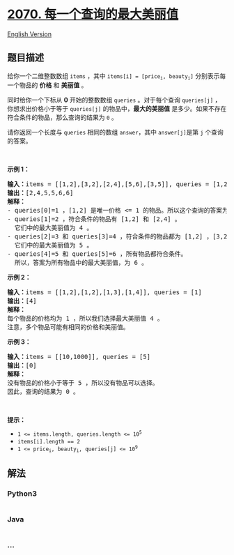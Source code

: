 # [2070. 每一个查询的最大美丽值](https://leetcode-cn.com/problems/most-beautiful-item-for-each-query)

[English Version](/solution/2000-2099/2070.Most%20Beautiful%20Item%20for%20Each%20Query/README_EN.md)

## 题目描述

<!-- 这里写题目描述 -->

<p>给你一个二维整数数组&nbsp;<code>items</code>&nbsp;，其中&nbsp;<code>items[i] = [price<sub>i</sub>, beauty<sub>i</sub>]</code>&nbsp;分别表示每一个物品的 <strong>价格</strong>&nbsp;和 <strong>美丽值</strong>&nbsp;。</p>

<p>同时给你一个下标从 <strong>0</strong>&nbsp;开始的整数数组&nbsp;<code>queries</code>&nbsp;。对于每个查询&nbsp;<code>queries[j]</code>&nbsp;，你想求出价格小于等于&nbsp;<code>queries[j]</code>&nbsp;的物品中，<strong>最大的美丽值</strong>&nbsp;是多少。如果不存在符合条件的物品，那么查询的结果为&nbsp;<code>0</code>&nbsp;。</p>

<p>请你返回一个长度与 <code>queries</code>&nbsp;相同的数组<em>&nbsp;</em><code>answer</code>，其中<em>&nbsp;</em><code>answer[j]</code>是第&nbsp;<code>j</code>&nbsp;个查询的答案。</p>

<p>&nbsp;</p>

<p><strong>示例 1：</strong></p>

<pre><b>输入：</b>items = [[1,2],[3,2],[2,4],[5,6],[3,5]], queries = [1,2,3,4,5,6]
<b>输出：</b>[2,4,5,5,6,6]
<strong>解释：</strong>
- queries[0]=1 ，[1,2] 是唯一价格 &lt;= 1 的物品。所以这个查询的答案为 2 。
- queries[1]=2 ，符合条件的物品有 [1,2] 和 [2,4] 。
  它们中的最大美丽值为 4 。
- queries[2]=3 和 queries[3]=4 ，符合条件的物品都为 [1,2] ，[3,2] ，[2,4] 和 [3,5] 。
  它们中的最大美丽值为 5 。
- queries[4]=5 和 queries[5]=6 ，所有物品都符合条件。
  所以，答案为所有物品中的最大美丽值，为 6 。
</pre>

<p><strong>示例 2：</strong></p>

<pre><b>输入：</b>items = [[1,2],[1,2],[1,3],[1,4]], queries = [1]
<b>输出：</b>[4]
<b>解释：</b>
每个物品的价格均为 1 ，所以我们选择最大美丽值 4 。
注意，多个物品可能有相同的价格和美丽值。
</pre>

<p><strong>示例 3：</strong></p>

<pre><b>输入：</b>items = [[10,1000]], queries = [5]
<b>输出：</b>[0]
<strong>解释：</strong>
没有物品的价格小于等于 5 ，所以没有物品可以选择。
因此，查询的结果为 0 。
</pre>

<p>&nbsp;</p>

<p><strong>提示：</strong></p>

<ul>
	<li><code>1 &lt;= items.length, queries.length &lt;= 10<sup>5</sup></code></li>
	<li><code>items[i].length == 2</code></li>
	<li><code>1 &lt;= price<sub>i</sub>, beauty<sub>i</sub>, queries[j] &lt;= 10<sup>9</sup></code></li>
</ul>

## 解法

<!-- 这里可写通用的实现逻辑 -->

<!-- tabs:start -->

### **Python3**

<!-- 这里可写当前语言的特殊实现逻辑 -->

```python

```

### **Java**

<!-- 这里可写当前语言的特殊实现逻辑 -->

```java

```

### **...**

```

```

<!-- tabs:end -->
